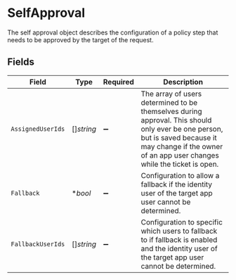 # SelfApproval

 The self approval object describes the configuration of a policy step that needs to be approved by the target of the request.



## Fields

| Field                                                                                                                                                                                                   | Type                                                                                                                                                                                                    | Required                                                                                                                                                                                                | Description                                                                                                                                                                                             |
| ------------------------------------------------------------------------------------------------------------------------------------------------------------------------------------------------------- | ------------------------------------------------------------------------------------------------------------------------------------------------------------------------------------------------------- | ------------------------------------------------------------------------------------------------------------------------------------------------------------------------------------------------------- | ------------------------------------------------------------------------------------------------------------------------------------------------------------------------------------------------------- |
| `AssignedUserIds`                                                                                                                                                                                       | []*string*                                                                                                                                                                                              | :heavy_minus_sign:                                                                                                                                                                                      |  The array of users determined to be themselves during approval. This should only ever be one person, but is saved because it may change if the owner of an app user changes while the ticket is open.<br/> |
| `Fallback`                                                                                                                                                                                              | **bool*                                                                                                                                                                                                 | :heavy_minus_sign:                                                                                                                                                                                      |  Configuration to allow a fallback if the identity user of the target app user cannot be determined.<br/>                                                                                               |
| `FallbackUserIds`                                                                                                                                                                                       | []*string*                                                                                                                                                                                              | :heavy_minus_sign:                                                                                                                                                                                      |  Configuration to specific which users to fallback to if fallback is enabled and the identity user of the target app user cannot be determined.<br/>                                                    |